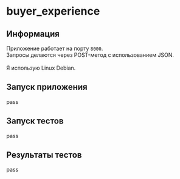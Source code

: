 # buyer_experience

## Информация
Приложение работает на порту ```8000```. </br>
Запросы делаются через POST-метод с использованием JSON. </br>
</br>
Я использую Linux Debian.

## Запуск приложения
pass

## Запуск тестов
pass

## Результаты тестов
pass
